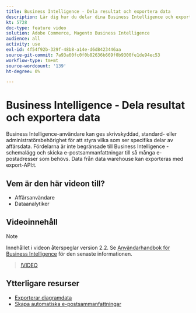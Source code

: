 ```yaml
---
title: Business Intelligence - Dela resultat och exportera data
description: Lär dig hur du delar dina Business Intelligence och exporterar data för integrering med andra affärsverktyg.
kt: 5728
doc-type: feature video
solution: Adobe Commerce, Magento Business Intelligence
audience: all
activity: use
exl-id: 4f54f92b-329f-48b8-a14e-d6d8423446aa
source-git-commit: 7a93a60fc0f0b82636b669f0b9300fe1de94ec53
workflow-type: tm+mt
source-wordcount: '139'
ht-degree: 0%

---
```


# Business Intelligence - Dela resultat och exportera data

Business Intelligence-användare kan ges skrivskyddad, standard- eller administratörsbehörighet för att styra vilka som ser specifika delar av affärsdata. Fördelarna är inte begränsade till Business Intelligence - schemalägg och skicka e-postsammanfattningar till så många e-postadresser som behövs. Data från data warehouse kan exporteras med export-API:t.

## Vem är den här videon till?

- Affärsanvändare
- Dataanalytiker

## Videoinnehåll

>[!NOTE]
>
>Innehållet i videon återspeglar version 2.2. Se [Användarhandbok för Business Intelligence](https://docs.magento.com/mbi/) för den senaste informationen.

>[!VIDEO](https://video.tv.adobe.com/v/35983?quality=12&learn=on)

## Ytterligare resurser

- [Exporterar diagramdata](https://docs.magento.com/mbi/data-user/export-data/exp-chart-dash.html)
- [Skapa automatiska e-postsammanfattningar](https://docs.magento.com/mbi/data-user/export-data/email-summaries.html)
